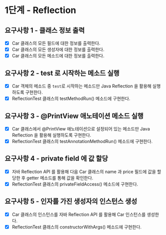 # 1단계 - Reflection

## 요구사항 1 - 클래스 정보 출력

- [X] Car 클래스의 모든 필드에 대한 정보를 출력한다.
- [X] Car 클래스의 모든 생성자에 대한 정보를 출력한다.
- [X] Car 클래스의 모든 메소드에 대한 정보를 출력한다.

## 요구사항 2 - test 로 시작하는 메소드 실행

- [X] Car 객체의 메소드 중 `test`로 시작하는 메소드만 Java Reflection 을 활용해 실행하도록 구현한다.
- [X] ReflectionTest 클래스의 testMethodRun() 메소드에 구현한다.

## 요구사항 3 - @PrintView 애노테이션 메소드 실행

- [X] Car 클래스에서 @PrintView 애노테이션으로 설정되어 있는 메소드만 Java Reflection 을 활용해 실행하도록 구현한다.
- [X] ReflectionTest 클래스의 testAnnotationMethodRun() 메소드에 구현한다.

## 요구사항 4 - private field 에 값 할당

- [X] 자바 Reflection API 를 활용해 다음 Car 클래스의 name 과 price 필드에 값을 할당한 후 getter 메소드를 통해 값을 확인한다.
- [X] ReflectionTest 클래스의 privateFieldAccess() 메소드에 구현한다.

## 요구사항 5 - 인자를 가진 생성자의 인스턴스 생성

- [X] Car 클래스의 인스턴스를 자바 Reflection API 를 활용해 Car 인스턴스를 생성한다.
- [X] ReflectionTest 클래스의 constructorWithArgs() 메소드에 구현한다.
